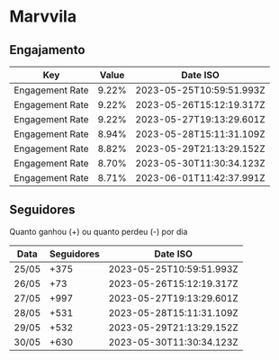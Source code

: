 # Marvvila

## Engajamento

| Key             | Value | Date ISO                 |
| --------------- | ----- | ------------------------ |
| Engagement Rate | 9.22% | 2023-05-25T10:59:51.993Z |
| Engagement Rate | 9.22% | 2023-05-26T15:12:19.317Z |
| Engagement Rate | 9.22% | 2023-05-27T19:13:29.601Z |
| Engagement Rate | 8.94% | 2023-05-28T15:11:31.109Z |
| Engagement Rate | 8.82% | 2023-05-29T21:13:29.152Z |
| Engagement Rate | 8.70% | 2023-05-30T11:30:34.123Z |
| Engagement Rate | 8.71% | 2023-06-01T11:42:37.991Z |

## Seguidores

Quanto ganhou (+) ou quanto perdeu (-) por dia

| Data  | Seguidores | Date ISO                 |
| ----- | ---------- | ------------------------ |
| 25/05 | +375       | 2023-05-25T10:59:51.993Z |
| 26/05 | +73        | 2023-05-26T15:12:19.317Z |
| 27/05 | +997       | 2023-05-27T19:13:29.601Z |
| 28/05 | +531       | 2023-05-28T15:11:31.109Z |
| 29/05 | +532       | 2023-05-29T21:13:29.152Z |
| 30/05 | +630       | 2023-05-30T11:30:34.123Z |